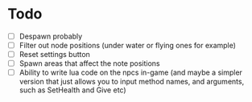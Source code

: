 # Todo
- [ ] Despawn probably
- [ ] Filter out node positions (under water or flying ones for example)
- [ ] Reset settings button
- [ ] Spawn areas that affect the note positions
- [ ] Ability to write lua code on the npcs in-game (and maybe a simpler version that just allows you to input method names, and arguments, such as SetHealth and Give etc)